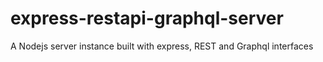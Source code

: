# express-restapi-graphql-server
A Nodejs server instance built with express, REST and Graphql interfaces
